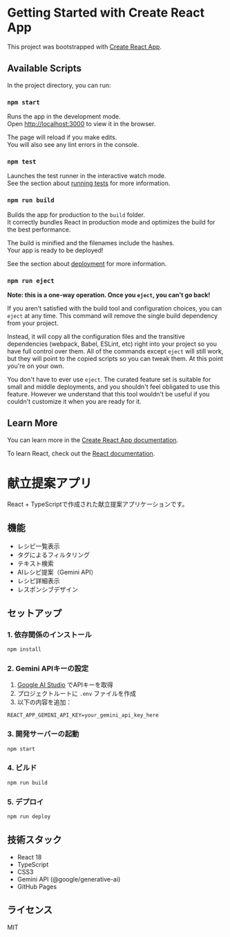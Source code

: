 # Getting Started with Create React App

This project was bootstrapped with [Create React App](https://github.com/facebook/create-react-app).

## Available Scripts

In the project directory, you can run:

### `npm start`

Runs the app in the development mode.\
Open [http://localhost:3000](http://localhost:3000) to view it in the browser.

The page will reload if you make edits.\
You will also see any lint errors in the console.

### `npm test`

Launches the test runner in the interactive watch mode.\
See the section about [running tests](https://facebook.github.io/create-react-app/docs/running-tests) for more information.

### `npm run build`

Builds the app for production to the `build` folder.\
It correctly bundles React in production mode and optimizes the build for the best performance.

The build is minified and the filenames include the hashes.\
Your app is ready to be deployed!

See the section about [deployment](https://facebook.github.io/create-react-app/docs/deployment) for more information.

### `npm run eject`

**Note: this is a one-way operation. Once you `eject`, you can't go back!**

If you aren't satisfied with the build tool and configuration choices, you can `eject` at any time. This command will remove the single build dependency from your project.

Instead, it will copy all the configuration files and the transitive dependencies (webpack, Babel, ESLint, etc) right into your project so you have full control over them. All of the commands except `eject` will still work, but they will point to the copied scripts so you can tweak them. At this point you're on your own.

You don't have to ever use `eject`. The curated feature set is suitable for small and middle deployments, and you shouldn't feel obligated to use this feature. However we understand that this tool wouldn't be useful if you couldn't customize it when you are ready for it.

## Learn More

You can learn more in the [Create React App documentation](https://facebook.github.io/create-react-app/docs/getting-started).

To learn React, check out the [React documentation](https://reactjs.org/).

# 献立提案アプリ

React + TypeScriptで作成された献立提案アプリケーションです。

## 機能

- レシピ一覧表示
- タグによるフィルタリング
- テキスト検索
- AIレシピ提案（Gemini API）
- レシピ詳細表示
- レスポンシブデザイン

## セットアップ

### 1. 依存関係のインストール

```bash
npm install
```

### 2. Gemini APIキーの設定

1. [Google AI Studio](https://makersuite.google.com/app/apikey) でAPIキーを取得
2. プロジェクトルートに `.env` ファイルを作成
3. 以下の内容を追加：

```
REACT_APP_GEMINI_API_KEY=your_gemini_api_key_here
```

### 3. 開発サーバーの起動

```bash
npm start
```

### 4. ビルド

```bash
npm run build
```

### 5. デプロイ

```bash
npm run deploy
```

## 技術スタック

- React 18
- TypeScript
- CSS3
- Gemini API (@google/generative-ai)
- GitHub Pages

## ライセンス

MIT
